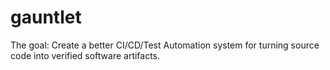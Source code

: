 # gauntlet
The goal:  Create a better CI/CD/Test Automation system for turning source code into verified software artifacts.
